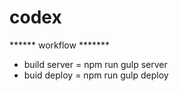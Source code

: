 # codex
****** workflow *******
- build server = npm run gulp server
- buid deploy = npm run gulp deploy
